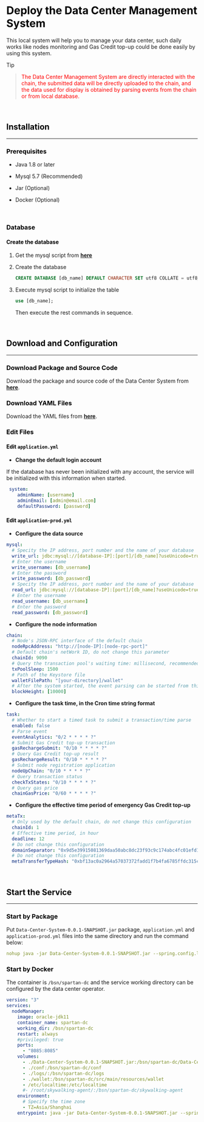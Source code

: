 # <font color=Black>Deploy the Data Center Management System</font>


This local system will help you to manage your data center, such daily works like nodes monitoring and Gas Credit top-up could be done easily by using this system. 



> [!Tip]

> <font color=red>The Data Center Management System are directly interacted with the chain, the submitted data will be directly uploaded to the chain, and the data used for display is obtained by parsing events from the chain or from local database.</font>



<br/>

## <font color=Black>Installation</font>
---

### <font color=Black>Prerequisites</font>


- Java 1.8 or later

- Mysql 5.7 (Recommended)

- Jar (Optional)

- Docker (Optional)


<br/>

### <font color=Black>Database</font>


#### <font color=Black>Create the database</font>


1. Get the mysql script from [**here**](https://github.com/BSN-Spartan/Data-Center-System/blob/main/src/main/resources/sql/v1.0/bsn_spartan_dc.sql)

2. Create the database

   ```sql
   CREATE DATABASE [db_name] DEFAULT CHARACTER SET utf8 COLLATE = utf8_general_ci;
   ```

3. Execute mysql script to initialize the table

     ```sql
    use [db_name];  

   ```
   Then execute the rest commands in sequence.

<br/>

## <font color=Black>Download and Configuration</font>
---

### <font color=Black>Download Package and Source Code</font>


Download the package and source code of the Data Center System from [**here**](https://github.com/BSN-Spartan/Data-Center-System/releases/tag/v1.0.0).


### <font color=Black>Download YAML Files</font>


Download the YAML files from [**here**](https://github.com/BSN-Spartan/Data-Center-System/tree/main/src/main/resources).


### <font color=Black>Edit Files</font>


#### <font color=Black>Edit `application.yml`</font>

- **Change the default login account**

If the database has never been initialized with any account, the service will be initialized with this information when started.

```yml
 system:
  	adminName: [username]
  	adminEmail: [admin@email.com]
  	defaultPassword: [password]
```

#### <font color=Black>Edit `application-prod.yml`</font>

- **Configure the data source**
```yml
mysql:
  # Specity the IP address, port number and the name of your database
  write_url: jdbc:mysql://[database-IP]:[port]/[db_name]?useUnicode=true&characterEncoding=utf-8&zeroDateTimeBehavior=convertToNull&serverTimezone=UTC&allowMultiQueries=true&useSSL=false
  # Enter the username
  write_username: [db_username]
  # Enter the password
  write_password: [db_password]
  # Specity the IP address, port number and the name of your database
  read_url: jdbc:mysql://[database-IP]:[port]/[db_name]?useUnicode=true&characterEncoding=utf-8&zeroDateTimeBehavior=convertToNull&serverTimezone=UTC&allowMultiQueries=true&useSSL=false
  # Enter the username
  read_username: [db_username]
  # Enter the password
  read_password: [db_password]
```


- **Configure the node information**
```yml
chain:
  # Node's JSON-RPC interface of the default chain
  nodeRpcAddress: "http://[node-IP]:[node-rpc-port]"
  # Default chain's netWork ID, do not change this parameter
  chainId: 9090
  # Query the transaction pool's waiting time: millisecond, recommended 1.5 seconds
  txPoolSleep: 1500
  # Path of the Keystore file
  walletFilePath: "[your-directory]/wallet"
  # After the system started, the event parsing can be started from this block height. This number can be determined based on the latest block height before the system started.
  blockHeight: [10000]
```

- **Configure the task time, in the Cron time string format**
```yml
task:
  # Whether to start a timed task to submit a transaction/time parse
  enabled: false
  # Parse event
  eventAnalytics: "0/2 * * * * ?"
  # Submit Gas Credit top-up transaction
  gasRechargeSubmit: "0/10 * * * * ?"
  # Query Gas Credit top-up result
  gasRechargeResult: "0/10 * * * * ?"
  # Submit node registration application
  nodeUpChain: "0/10 * * * * ?"
  # Query transaction status
  checkTxStates: "0/10 * * * * ?"
  # Query gas price
  chainGasPrice: "0/60 * * * * ?"
```

- **Configure the effective time period of emergency Gas Credit top-up**
```yml
metaTx:
  # Only used by the default chain, do not change this configuration
  chainId: 1
  # Effective time period, in hour
  deadline: 12
  # Do not change this configuration
  domainSeparator: "0x9d5e39915081369daa50abc8dc23f93c9c174abc4fc01efd13e3660e5d080276"
  # Do not change this configuration
  metaTransferTypeHash: "0xbf13ac0a2964a57037372fadd1f7b4fa6785ffdc315c85dfe8d1f9b1b01a7a51"
```

<br/>

## <font color=Black>Start the Service</font>
---

### <font color=Black>Start by Package</font>



Put `Data-Center-System-0.0.1-SNAPSHOT.jar` package, `application.yml` and `application-prod.yml` files into the same directory and run the command below:

```yml
nohup java -jar Data-Center-System-0.0.1-SNAPSHOT.jar --spring.config.location=./application.yml --spring.config.location=./application-prod.yml --logging.config=./logback-spring.xml - LANG=zh_CN.UTF-8 >/dev/null 2>&1 &
```

### <font color=Black>Start by Docker</font>


The container is `/bsn/spartan-dc` and the service working directory can be configured by the data center operator.


```yml
version: "3"
services:
  nodeManager:
    image: oracle-jdk11
    container_name: spartan-dc
    working_dir: /bsn/spartan-dc
    restart: always
    #privileged: true
    ports:
      - "8085:8085"
    volumes:
      - ./Data-Center-System-0.0.1-SNAPSHOT.jar:/bsn/spartan-dc/Data-Center-System-0.0.1-SNAPSHOT.jar
      - ./conf:/bsn/spartan-dc/conf
      - ./logs/:/bsn/spartan-dc/logs
      - ./wallet:/bsn/spartan-dc/src/main/resources/wallet
      - /etc/localtime:/etc/localtime
      #- /root/skywalking-agent/:/bsn/spartan-dc/skywalking-agent
    environment:
      # Specify the time zone
      - TZ=Asia/Shanghai
    entrypoint: java -jar Data-Center-System-0.0.1-SNAPSHOT.jar --spring.config.location=./conf/application.yml --spring.config.location=./conf/application-prod.yml --logging.config=./conf/logback-spring.xml - LANG=zh_CN.UTF-8
```






<br/>
<br/>
<br/>